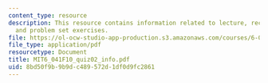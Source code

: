 ```yaml
---
content_type: resource
description: This resource contains information related to lecture, recitation, tutorial,
  and problem set exercises.
file: https://ol-ocw-studio-app-production.s3.amazonaws.com/courses/6-041-probabilistic-systems-analysis-and-applied-probability-fall-2010/8bd50f9b9b9dc489572d1df0d9fc2861_MIT6_041F10_quiz02_info.pdf
file_type: application/pdf
resourcetype: Document
title: MIT6_041F10_quiz02_info.pdf
uid: 8bd50f9b-9b9d-c489-572d-1df0d9fc2861
---
```

